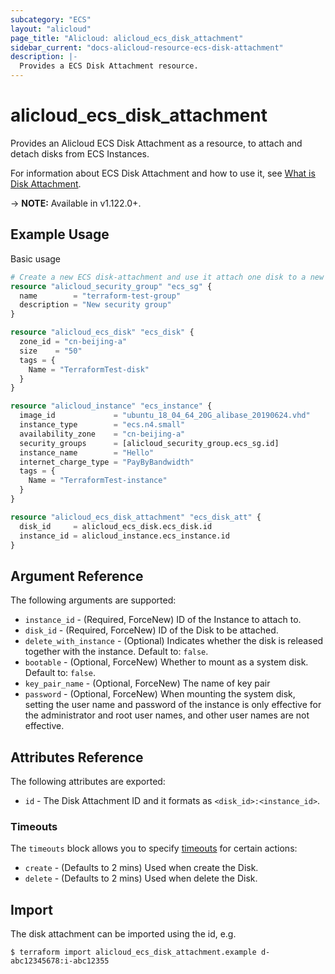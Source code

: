 ```yaml
---
subcategory: "ECS"
layout: "alicloud"
page_title: "Alicloud: alicloud_ecs_disk_attachment"
sidebar_current: "docs-alicloud-resource-ecs-disk-attachment"
description: |-
  Provides a ECS Disk Attachment resource.
---
```


# alicloud\_ecs\_disk\_attachment

Provides an Alicloud ECS Disk Attachment as a resource, to attach and detach disks from ECS Instances.

For information about ECS Disk Attachment and how to use it, see [What is Disk Attachment](https://www.alibabacloud.com/help/en/doc-detail/25515.htm).

-> **NOTE:** Available in v1.122.0+.

## Example Usage

Basic usage

```terraform
# Create a new ECS disk-attachment and use it attach one disk to a new instance.
resource "alicloud_security_group" "ecs_sg" {
  name        = "terraform-test-group"
  description = "New security group"
}

resource "alicloud_ecs_disk" "ecs_disk" {
  zone_id = "cn-beijing-a"
  size    = "50"
  tags = {
    Name = "TerraformTest-disk"
  }
}

resource "alicloud_instance" "ecs_instance" {
  image_id             = "ubuntu_18_04_64_20G_alibase_20190624.vhd"
  instance_type        = "ecs.n4.small"
  availability_zone    = "cn-beijing-a"
  security_groups      = [alicloud_security_group.ecs_sg.id]
  instance_name        = "Hello"
  internet_charge_type = "PayByBandwidth"
  tags = {
    Name = "TerraformTest-instance"
  }
}

resource "alicloud_ecs_disk_attachment" "ecs_disk_att" {
  disk_id     = alicloud_ecs_disk.ecs_disk.id
  instance_id = alicloud_instance.ecs_instance.id
}
```
## Argument Reference

The following arguments are supported:

* `instance_id` - (Required, ForceNew) ID of the Instance to attach to.
* `disk_id` - (Required, ForceNew) ID of the Disk to be attached.
* `delete_with_instance` - (Optional) Indicates whether the disk is released together with the instance. Default to: `false`.
* `bootable` - (Optional, ForceNew) Whether to mount as a system disk. Default to: `false`.
* `key_pair_name` - (Optional, ForceNew) The name of key pair
* `password` - (Optional, ForceNew) When mounting the system disk, setting the user name and password of the instance is only effective for the administrator and root user names, and other user names are not effective.

## Attributes Reference

The following attributes are exported:

* `id` - The Disk Attachment ID and it formats as `<disk_id>:<instance_id>`.

### Timeouts

The `timeouts` block allows you to specify [timeouts](https://www.terraform.io/docs/configuration-0-11/resources.html#timeouts) for certain actions:

* `create` - (Defaults to 2 mins) Used when create the Disk.
* `delete` - (Defaults to 2 mins) Used when delete the Disk.

## Import

The disk attachment can be imported using the id, e.g.

```shell
$ terraform import alicloud_ecs_disk_attachment.example d-abc12345678:i-abc12355
```
